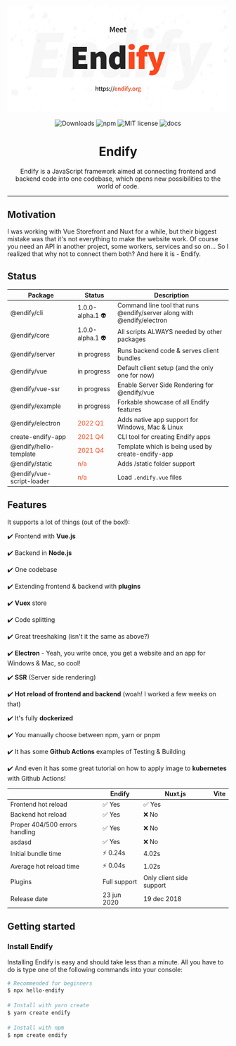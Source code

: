 ![Endify logo](docs/media/header.jpg)
<p align="center">
 <img alt="Downloads" src="https://img.shields.io/npm/dy/endify?color=%23ff451a">
 <img alt="npm" src="https://img.shields.io/npm/v/endify?color=%23ff451a">
 <img alt="MIT license" src="https://img.shields.io/npm/l/endify?color=%23ff451a">
 <img alt="docs" src="https://img.shields.io/badge/docs-endify.org-ff451a">
</p>

<h1 align="center">Endify</h1>
<p align="center">
Endify is a JavaScript framework aimed at connecting frontend and backend code into one codebase, which opens new possibilities to the world of code.</p>

-------
 ## Motivation
 I was working with Vue Storefront and Nuxt for a while, but their biggest mistake was that it's not everything to make the website work. Of course you need an API in another project, some workers, services and so on... So I realized that why not to connect them both? And here it is - Endify.
 
## Status
Package | Status | Description
--- | --- | ---
@endify/cli | 1.0.0-alpha.1 👽 | Command line tool that runs @endify/server along with @endify/electron
@endify/core | 1.0.0-alpha.1 👽 | All scripts ALWAYS needed by other packages
@endify/server | in progress | Runs backend code & serves client bundles
@endify/vue | in progress | Default client setup (and the only one for now)
@endify/vue-ssr | in progress | Enable Server Side Rendering for @endify/vue
@endify/example | in progress | Forkable showcase of all Endify features
@endify/electron | <span style="color:#ff461a">2022 Q1</span> | Adds native app support for Windows, Mac & Linux
create-endify-app | <span style="color:#ff461a">2021 Q4</span> | CLI tool for creating Endify apps
@endify/hello-template | <span style="color:#ff461a">2021 Q4</span> | Template which is being used by create-endify-app
@endify/static | <span style="color:#ff461a">n/a</span> | Adds /static folder support
@endify/vue-script-loader | <span style="color:#ff461a">n/a</span> | Load `.endify.vue` files


 ## Features
 It supports a lot of things (out of the box!):

 ✔️ Frontend with **Vue.js**

 ✔️ Backend in **Node.js**
 
 ✔️ One codebase
 
 ✔️ Extending frontend & backend with **plugins**
 
 ✔️ **Vuex** store
 
 ✔️ Code splitting

 ✔️ Great treeshaking (isn't it the same as above?)

 ✔️ **Electron** - Yeah, you write once, you get a website and an app for Windows & Mac, so cool!
 
 ✔️ **SSR** (Server side rendering)
 
 ✔️ **Hot reload of frontend and backend** (woah! I worked a few weeks on that)
 
 ✔️ It's fully **dockerized**

 ✔️ You manually choose between npm, yarn or pnpm
 
 ✔️ It has some **Github Actions** examples of Testing & Building
 
 ✔️ And even it has some great tutorial on how to apply image to **kubernetes** with Github Actions!


|                               | Endify       | Nuxt.js                  | Vite  |
|--------------------------------|--------------|--------------------------|---|
| Frontend hot reload            | ✅ Yes        | ✅ Yes                    |   |
| Backend hot reload             | ✅ Yes        | ❌ No                     |   |
| Proper 404/500 errors handling | ✅ Yes        | ❌ No                     |   |
| asdasd                         | ✅ Yes        | ❌ No                     |   |
| Initial bundle time            | ⚡ 0.24s      | 4.02s                    |   |
| Average hot reload time        | ⚡ 0.04s      | 1.02s                    |   |
| Plugins                        | Full support | Only client side support |   |
| Release date                   | 23 jun 2020  | 19 dec 2018              |   |


## Getting started

### Install Endify
Installing Endify is easy and should take less than a minute. All you have to do is type one of the following commands into your console:
```bash
# Recommended for beginners
$ npx hello-endify 

# Install with yarn create
$ yarn create endify

# Install with npm
$ npm create endify
```
